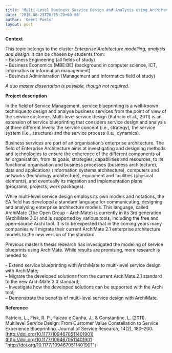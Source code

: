```yaml
---
title: 'Multi-Level Business Service Design and Analysis using ArchiMate (Matthew Wright)'
date: '2016-08-23T20:15:20+00:00'
author: 'Geert Poels'
layout: post
---
```


**Context**

This topic belongs to the cluster *Enterprise Architecture modelling, analysis and design*. It can be chosen by students from:  
– Business Engineering (all fields of study)  
– Business Economics (MBE:BE) (background in computer science, ICT, informatics or information management)  
– Business Administration (Management and Informatics field of study)

*A duo master dissertation is possible, though not required.*

**Project description**

In the field of Service Management, service blueprinting is a well-known technique to design and analyse business services from the point of view of the service customer. Multi-level service design (Patricio et al., 2011) is an extension of service blueprinting that considers service design and analysis at three different levels: the service concept (i.e., strategy), the service system (i.e., structure) and the service process (i.e., dynamics).

Business services are part of an organisation’s enterprise architecture. The field of Enterprise Architecture aims at investigating and designing methods and technologies to ensure the coherence of the different components of an organisation, from its goals, strategies, capabilities and resources, to its functional organisation and business processes (business architecture), data and applications (information systems architecture), computers and networks (technology architecture), equipment and facilities (physical elements), and eventually its migration and implementation plans (programs, projects, work packages).

While multi-level service design employs its own models and notations, the EA field has developed a standard language for communicating, designing and analysing enterprise architecture models. This language, called ArchiMate (The Open Group – ArchiMate) is currently in its 3rd generation (ArchiMate 3.0) and is supported by various tools, including the free and open-source Archi tool​. It is to be expected that in the coming years many companies will migrate their current ArchiMate 2.1 enterprise architecture models to the new version of the standard.

Previous master’s thesis research has investigated the modeling of service blueprints using ArchiMate. While results are promising, more research is needed to​

​- Extend service blueprinting with ArchiMate to multi-level service design with ArchiMate;  
– Migrate the developed solutions from the current ArchiMate 2.1 standard to the new ArchiMate 3.0 standard;  
– Investigate how the developed solutions can be supported with the Archi tool;  
– Demonstrate the benefits of multi-level service design with ArchiMate.

**Reference**

Patrício, L., Fisk, R. P., Falcao e Cunha, J., &amp; Constantine, L. (2011). Multilevel Service Design: From Customer Value Constellation to Service Experience Blueprinting. Journal of Service Research, 14(2), 180–200. [http://doi.org/10.1177/1094670511401901](http://doi.org/10.1177/1094670511401901 "http://doi.org/10.1177/1094670511401901")​